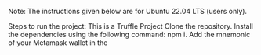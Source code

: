 Note: The instructions given below are for Ubuntu 22.04 LTS (users only).

Steps to run the project:
This is a Truffle Project
Clone the repository.
Install the dependencies using the following command: npm i.
Add the mnemonic of your Metamask wallet in the 
